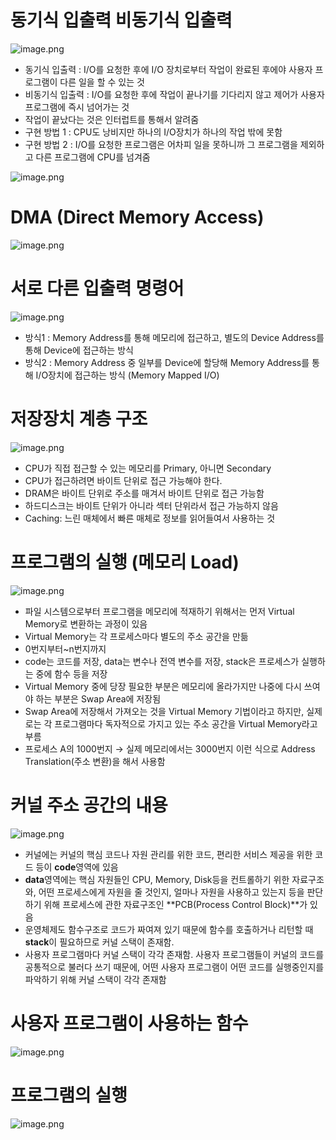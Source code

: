 # 동기식 입출력 비동기식 입출력

![image.png](./img/3-1.png)

- 동기식 입출력 : I/O를 요청한 후에 I/O 장치로부터 작업이 완료된 후에야 사용자 프로그램이 다른 일을 할 수 있는 것
- 비동기식 입출력 : I/O를 요청한 후에 작업이 끝나기를 기다리지 않고 제어가 사용자 프로그램에 즉시 넘어가는 것
- 작업이 끝났다는 것은 인터럽트를 통해서 알려줌
- 구현 방법 1 : CPU도 낭비지만 하나의 I/O장치가 하나의 작업 밖에 못함
- 구현 방법 2 : I/O를  요청한 프로그램은 어차피 일을 못하니까 그 프로그램을 제외하고 다른 프로그램에 CPU를 넘겨줌

![image.png](./img/3-2.png)

# DMA (Direct Memory Access)

![image.png](./img/3-3.png)

# 서로 다른 입출력 명령어

![image.png](./img/3-4.png)

- 방식1 : Memory Address를 통해 메모리에 접근하고, 별도의 Device Address를 통해 Device에 접근하는 방식
- 방식2 : Memory Address 중 일부를 Device에 할당해 Memory Address를 통해 I/O장치에 접근하는 방식 (Memory Mapped I/O)

# 저장장치 계층 구조

![image.png](./img/3-5.png)

- CPU가 직접 접근할 수 있는 메모리를 Primary, 아니면 Secondary
- CPU가 접근하려면 바이트 단위로 접근 가능해야 한다.
- DRAM은 바이트 단위로 주소를 매겨서 바이트 단위로 접근 가능함
- 하드디스크는 바이트 단위가 아니라 섹터 단위라서 접근 가능하지 않음
- Caching: 느린 매체에서 빠른 매체로 정보를 읽어들여서 사용하는 것

# 프로그램의 실행 (메모리 Load)

![image.png](./img/3-6.png)

- 파일 시스템으로부터 프로그램을 메모리에 적재하기 위해서는 먼저 Virtual Memory로 변환하는 과정이 있음
- Virtual Memory는 각 프로세스마다 별도의 주소 공간을 만듦
- 0번지부터~n번지까지
- code는 코드를 저장, data는 변수나 전역 변수를 저장, stack은 프로세스가 실행하는 중에 함수 등을 저장
- Virtual Memory 중에 당장 필요한 부분은 메모리에 올라가지만 나중에 다시 쓰여야 하는 부분은 Swap Area에 저장됨
- Swap Area에 저장해서 가져오는 것을 Virtual Memory 기법이라고 하지만, 실제로는 각 프로그램마다 독자적으로 가지고 있는 주소 공간을 Virtual Memory라고 부름
- 프로세스 A의 1000번지 → 실제 메모리에서는 3000번지 이런 식으로 Address Translation(주소 변환)을 해서 사용함

# 커널 주소 공간의 내용

![image.png](./img/3-7.png)

- 커널에는 커널의 핵심 코드나 자원 관리를 위한 코드, 편리한 서비스 제공을 위한 코드 등이 **code**영역에 있음
- **data**영역에는 핵심 자원들인 CPU, Memory, Disk등을 컨트롤하기 위한 자료구조와, 어떤 프로세스에게 자원을 줄 것인지, 얼마나 자원을 사용하고 있는지 등을 판단하기 위해 프로세스에 관한 자료구조인 **PCB(Process Control Block)**가 있음
- 운영체제도 함수구조로 코드가 짜여져 있기 때문에 함수를 호출하거나 리턴할 때 **stack**이 필요하므로 커널 스택이 존재함.
- 사용자 프로그램마다 커널 스택이 각각 존재함. 사용자 프로그램들이 커널의 코드를 공통적으로 불러다 쓰기 때문에, 어떤 사용자 프로그램이 어떤 코드를 실행중인지를 파악하기 위해 커널 스택이 각각 존재함

# 사용자 프로그램이 사용하는 함수

![image.png](./img/3-8.png)

# 프로그램의 실행

![image.png](./img/3-9.png)